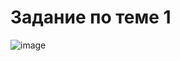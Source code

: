 # Задание по теме 1
![image](https://user-images.githubusercontent.com/71844390/166825052-0079f617-54c7-44a2-8d8c-419d4e37d28d.png)
